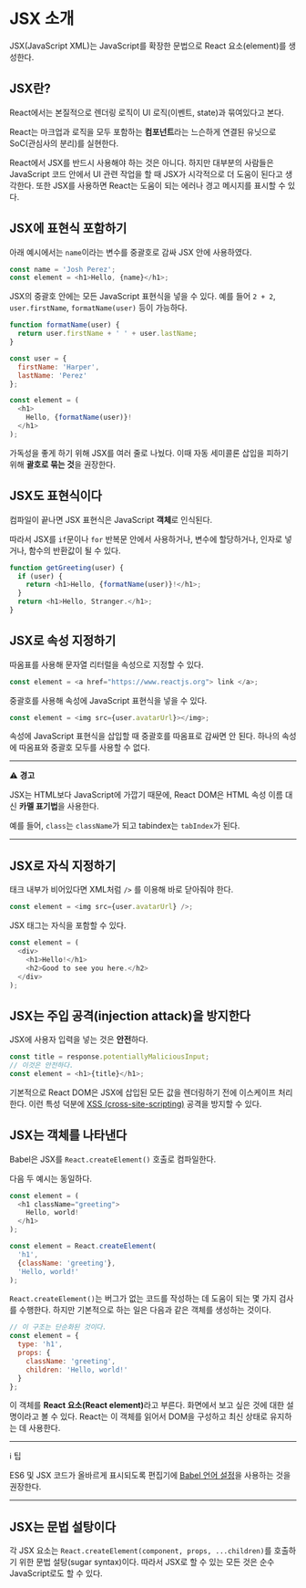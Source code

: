 # JSX 소개
JSX(JavaScript XML)는 JavaScript를 확장한 문법으로 React 요소(element)를 생성한다.

## JSX란?
React에서는 본질적으로 렌더링 로직이 UI 로직(이벤트, state)과 묶여있다고 본다.

React는 마크업과 로직을 모두 포함하는 **컴포넌트**라는 느슨하게 연결된 유닛으로 SoC(관심사의 분리)를 실현한다.

React에서 JSX를 반드시 사용해야 하는 것은 아니다. 하지만 대부분의 사람들은 JavaScript 코드 안에서 UI 관련 작업을 할 때 JSX가 시각적으로 더 도움이 된다고 생각한다. 또한 JSX를 사용하면 React는 도움이 되는 에러나 경고 메시지를 표시할 수 있다.

## JSX에 표현식 포함하기
아래 예시에서는 `name`이라는 변수를 중괄호로 감싸 JSX 안에 사용하였다.
```js
const name = 'Josh Perez';
const element = <h1>Hello, {name}</h1>;
```
JSX의 중괄호 안에는 모든 JavaScript 표현식을 넣을 수 있다. 예를 들어 `2 + 2`, `user.firstName`, `formatName(user)` 등이 가능하다.

```js
function formatName(user) {
  return user.firstName + ' ' + user.lastName;
}

const user = {
  firstName: 'Harper',
  lastName: 'Perez'
};

const element = (
  <h1>
    Hello, {formatName(user)}!
  </h1>
);
```
가독성을 좋게 하기 위해 JSX를 여러 줄로 나눴다. 이때  자동 세미콜론 삽입을 피하기 위해 **괄호로 묶는 것**을 권장한다.

## JSX도 표현식이다
컴파일이 끝나면 JSX 표현식은 JavaScript **객체**로 인식된다.

따라서 JSX를 `if`문이나 `for` 반복문 안에서 사용하거나, 변수에 할당하거나, 인자로 넣거나, 함수의 반환값이 될 수 있다.

```js
function getGreeting(user) {
  if (user) {
    return <h1>Hello, {formatName(user)}!</h1>;
  }
  return <h1>Hello, Stranger.</h1>;
}
```

## JSX로 속성 지정하기
따옴표를 사용해 문자열 리터럴을 속성으로 지정할 수 있다.

```js
const element = <a href="https://www.reactjs.org"> link </a>;
```

중괄호를 사용해 속성에 JavaScript 표현식을 넣을 수 있다.

```js
const element = <img src={user.avatarUrl}></img>;
```

속성에 JavaScript 표현식을 삽입할 때 중괄호를 따옴표로 감싸면 안 된다. 하나의 속성에 따옴표와 중괄호 모두를 사용할 수 없다.

---
:warning: **경고**

JSX는 HTML보다 JavaScript에 가깝기 때문에, React DOM은 HTML 속성 이름 대신 **카멜 표기법**을 사용한다.

예를 들어, `class`는 `className`가 되고 tabindex는 `tabIndex`가 된다.

---

## JSX로 자식 지정하기
태크 내부가 비어있다면 XML처럼 `/>` 를 이용해 바로 닫아줘야 한다.

```js
const element = <img src={user.avatarUrl} />;
```

 JSX 태그는 자식을 포함할 수 있다.
 
```js
const element = (
  <div>
    <h1>Hello!</h1>
    <h2>Good to see you here.</h2>
  </div>
);
```

## JSX는 주입 공격(injection attack)을 방지한다
JSX에 사용자 입력을 넣는 것은 **안전**하다.

```js
const title = response.potentiallyMaliciousInput;
// 이것은 안전하다.
const element = <h1>{title}</h1>;
```

기본적으로 React DOM은 JSX에 삽입된 모든 값을 렌더링하기 전에 이스케이프 처리한다. 이런 특성 덕분에  [XSS (cross-site-scripting)](https://ko.wikipedia.org/wiki/%EC%82%AC%EC%9D%B4%ED%8A%B8_%EA%B0%84_%EC%8A%A4%ED%81%AC%EB%A6%BD%ED%8C%85)  공격을 방지할 수 있다.

## JSX는 객체를 나타낸다
Babel은 JSX를  `React.createElement()`  호출로 컴파일한다.

다음 두 예시는 동일하다.

```js
const element = (
  <h1 className="greeting">
    Hello, world!
  </h1>
);
```

```js
const element = React.createElement(
  'h1',
  {className: 'greeting'},
  'Hello, world!'
);
```

`React.createElement()`는 버그가 없는 코드를 작성하는 데 도움이 되는 몇 가지 검사를 수행한다. 하지만 기본적으로 하는 일은 다음과 같은 객체를 생성하는 것이다.

```js
// 이 구조는 단순화된 것이다.
const element = {
  type: 'h1',
  props: {
    className: 'greeting',
    children: 'Hello, world!'
  }
};
```

이 객체를 <strong>React 요소(React element)</strong>라고 부른다. 화면에서 보고 싶은 것에 대한 설명이라고 볼 수 있다. React는 이 객체를 읽어서 DOM을 구성하고 최신 상태로 유지하는 데 사용한다.

---
:information_source: 팁

ES6 및 JSX 코드가 올바르게 표시되도록 편집기에 [Babel 언어 설정](https://babeljs.io/docs/en/next/editors)을 사용하는 것을 권장한다.

---

## JSX는 문법 설탕이다
각 JSX 요소는 `React.createElement(component, props, ...children)`를 호출하기 위한 문법 설탕(sugar syntax)이다. 따라서 JSX로 할 수 있는 모든 것은 순수 JavaScript로도 할 수 있다.
